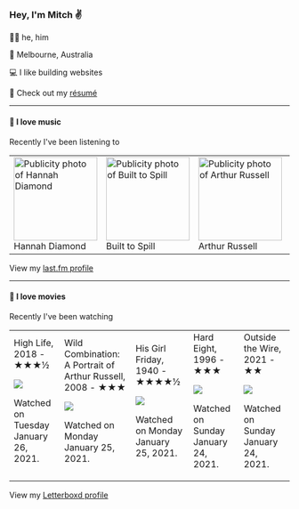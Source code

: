 <article><h3>Hey, I&#x27;m Mitch ✌️</h3><section><p>🙆‍♂️ he, him</p><p>📍 Melbourne, Australia</p><p>💻 I like building websites</p><p>📝 Check out my <a href="https://github.com/my-slab/resume">résumé</a></p></section><hr/><section><h4>💽 I love music</h4><p>Recently I&#x27;ve been listening to</p><table><tbody><td><img src="https://lastfm.freetls.fastly.net/i/u/174s/1a4469098e8cccd85e614baa63c4972a.png" height="150px" alt="Publicity photo of Hannah Diamond"/><br/>Hannah Diamond</td><td><img src="https://lastfm.freetls.fastly.net/i/u/174s/9fccb0991edd409fb822d711298eaabe.png" height="150px" alt="Publicity photo of Built to Spill"/><br/>Built to Spill</td><td><img src="https://lastfm.freetls.fastly.net/i/u/174s/efae0076093d4a0ccadcbe7b8e4276a3.png" height="150px" alt="Publicity photo of Arthur Russell"/><br/>Arthur Russell</td><td><img src="https://lastfm.freetls.fastly.net/i/u/174s/29c98431ed68a10f110cf47c89f174b3.png" height="150px" alt="Publicity photo of The Strokes"/><br/>The Strokes</td><td><img src="https://lastfm.freetls.fastly.net/i/u/174s/88041f3ab3234ced9da3ca7190127c2c.png" height="150px" alt="Publicity photo of Dinosaur Jr."/><br/>Dinosaur Jr.</td></tbody></table><span>View my <a href="https://www.last.fm/user/mylsb">last.fm profile</a></span></section><hr/><section><h4>📼 I love movies</h4><p>Recently I&#x27;ve been watching</p><table><tbody><td>High Life, 2018 - ★★★½<br/><span> <p><img src="https://a.ltrbxd.com/resized/sm/upload/d7/uh/1s/rj/wElOvH7H6sLElsTOLu1MY6oWRUx-0-500-0-750-crop.jpg?k=eb7cf8940d"/></p> <p>Watched on Tuesday January 26, 2021.</p> </span></td><td>Wild Combination: A Portrait of Arthur Russell, 2008 - ★★★<br/><span> <p><img src="https://a.ltrbxd.com/resized/film-poster/1/2/2/3/3/12233-wild-combination-a-portrait-of-arthur-russell-0-500-0-750-crop.jpg?k=bd800d376a"/></p> <p>Watched on Monday January 25, 2021.</p> </span></td><td>His Girl Friday, 1940 - ★★★★½<br/><span> <p><img src="https://a.ltrbxd.com/resized/film-poster/4/9/8/8/6/49886-his-girl-friday-0-500-0-750-crop.jpg?k=de7fc9380a"/></p> <p>Watched on Monday January 25, 2021.</p> </span></td><td>Hard Eight, 1996 - ★★★<br/><span> <p><img src="https://a.ltrbxd.com/resized/film-poster/4/7/9/1/3/47913-hard-eight-0-500-0-750-crop.jpg?k=eab799d4e1"/></p> <p>Watched on Sunday January 24, 2021.</p> </span></td><td>Outside the Wire, 2021 - ★★<br/><span> <p><img src="https://a.ltrbxd.com/resized/film-poster/6/9/5/1/5/7/695157-outside-the-wire-0-500-0-750-crop.jpg?k=26b870e057"/></p> <p>Watched on Sunday January 24, 2021.</p> </span></td></tbody></table><span>View my <a href="https://letterboxd.com/myslab/">Letterboxd profile</a></span></section></article>